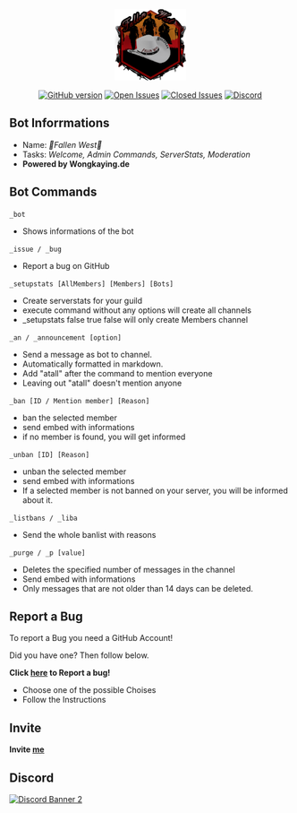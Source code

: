 <p align="center"><img src="screenshots/Fallen_West_Discord_Logo.png"></p>

<p align="center">
 <a href="https://badge.fury.io/gh/Wongkaying%2FBugs-Bot"><img src="https://img.shields.io/badge/Version-0.3.0-Green" alt="GitHub version"></a>
<a href="https://github.com/Wongkaying/Fallen-West-Server/issues?q=is%3Aopen+is%3Aissue"><img src="https://img.shields.io/github/issues-raw/Wongkaying/Fallen-West-Server.svg?label=Open%20Issues" alt="Open Issues"></a>
<a href="https://github.com/Wongkaying/Fallen-West-Server/issues?q=is%3Aissue+is%3Aclosed"><img src="https://img.shields.io/github/issues-raw/Wongkaying/Fallen-West-Server.svg?label=Closed%20Issues" alt="Closed Issues"></a>
  <a href="https://discord.gg/NHRm9Xs"><img src="https://discordapp.com/api/guilds/583038901367603215/widget.png?style=shield" alt="Discord"></a>
</p>

## Bot Inforrmations
- Name: *🤠Fallen West🤠*
- Tasks: *Welcome, Admin Commands, ServerStats, Moderation*
- **Powered by Wongkaying.de**

## Bot Commands
  `_bot` 
  - Shows informations of the bot
  
  `_issue / _bug` 
  - Report a bug on GitHub
  
  `_setupstats [AllMembers] [Members] [Bots]` 
  - Create serverstats for your guild
  - execute command without any options will create all channels
  - _setupstats false true false will only create Members channel
  
  `_an / _announcement [option]` 
  - Send a message as bot to channel.
  - Automatically formatted in markdown.
  -  Add "atall" after the command to mention everyone
  - Leaving out "atall" doesn't mention anyone
  
   `_ban [ID / Mention member] [Reason]`
   - ban the selected member
   - send embed with informations
   - if no member is found, you will get informed
   
   `_unban [ID] [Reason]`
   - unban the selected member
   - send embed with informations
   - If a selected member is not banned on your server, you will be informed about it.
  
  `_listbans / _liba`
  - Send the whole banlist with reasons

   `_purge / _p [value]`
   - Deletes the specified number of messages in the channel
   - Send embed with informations
   - Only messages that are not older than 14 days can be deleted.
   
  ## Report a Bug
  To report a Bug you need a GitHub Account!
  
  Did you have one? Then follow below.
  
 **Click [here](https://github.com/Wongkaying/Bugs-Bot/issues/new/choose) to Report a bug!**
 
 - Choose one of the possible Choises
 - Follow the Instructions
 
 ## Invite
 **Invite [me](https://discord.com/oauth2/authorize?client_id=741462567590821948&scope=bot%20applications.commands&permissions=334756927)**
 
## Discord
[![Discord Banner 2](https://discordapp.com/api/guilds/583038901367603215/widget.png?style=banner2)](https://discord.gg/NHRm9Xs)
